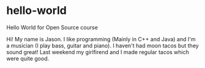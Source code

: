 # hello-world
Hello World for Open Source course

Hi! My name is Jason. 
I like programming (Mainly in C++ and Java) and I'm a musician (I play bass, guitar and piano).
I haven't had moon tacos but they sound great! Last weekend my girlfirend and I made regular tacos which were quite good.
